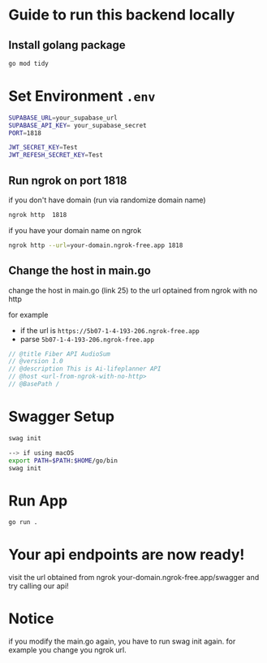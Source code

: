# Guide to run this backend locally

## Install golang package
```bash
go mod tidy
```

# Set Environment `.env`
```bash
SUPABASE_URL=your_supabase_url
SUPABASE_API_KEY= your_supabase_secret
PORT=1818

JWT_SECRET_KEY=Test
JWT_REFESH_SECRET_KEY=Test
```

## Run ngrok on port 1818
if you don't have domain (run via randomize domain name)
```bash
ngrok http  1818
```
if you have your domain name on ngrok
```bash
ngrok http --url=your-domain.ngrok-free.app 1818
``` 

## Change the host in main.go
change the host in main.go (link 25) to the url optained from ngrok with no http

for example 
- if the url is `https://5b07-1-4-193-206.ngrok-free.app` 
- parse `5b07-1-4-193-206.ngrok-free.app`
```go
// @title Fiber API AudioSum
// @version 1.0
// @description This is Ai-lifeplanner API
// @host <url-from-ngrok-with-no-http>
// @BasePath /
```

# Swagger Setup
```bash
swag init 

--> if using macOS
export PATH=$PATH:$HOME/go/bin
swag init
```

# Run App
```bash
go run .
```
# Your api endpoints are now ready!
visit the url obtained from ngrok your-domain.ngrok-free.app/swagger and try calling our api!

# Notice
if you modify the main.go again, you have to run swag init again. for example you change you ngrok url.

